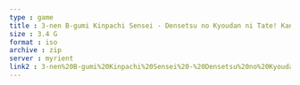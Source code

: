 ```yaml
---
type : game
title : 3-nen B-gumi Kinpachi Sensei - Densetsu no Kyoudan ni Tate! Kanzenban (Japan)
size : 3.4 G
format : iso
archive : zip
server : myrient
link2 : 3-nen%20B-gumi%20Kinpachi%20Sensei%20-%20Densetsu%20no%20Kyoudan%20ni%20Tate%21%20Kanzenban%20%28Japan%29
---
```

